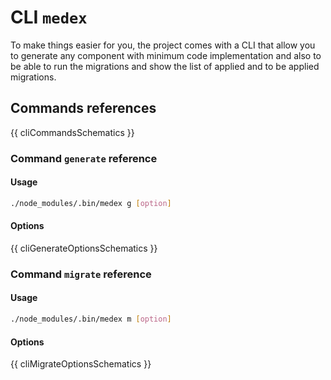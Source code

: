 # CLI `medex`

To make things easier for you, the project comes with a CLI that allow
you to generate any component with minimum code implementation and also
to be able to run the migrations and show the list of applied and to be applied migrations.

## Commands references

{{ cliCommandsSchematics }}

### Command `generate` reference

#### Usage

```bash
./node_modules/.bin/medex g [option]
```

#### Options

{{ cliGenerateOptionsSchematics }}

### Command `migrate` reference

#### Usage

```bash
./node_modules/.bin/medex m [option]
```

#### Options

{{ cliMigrateOptionsSchematics }}